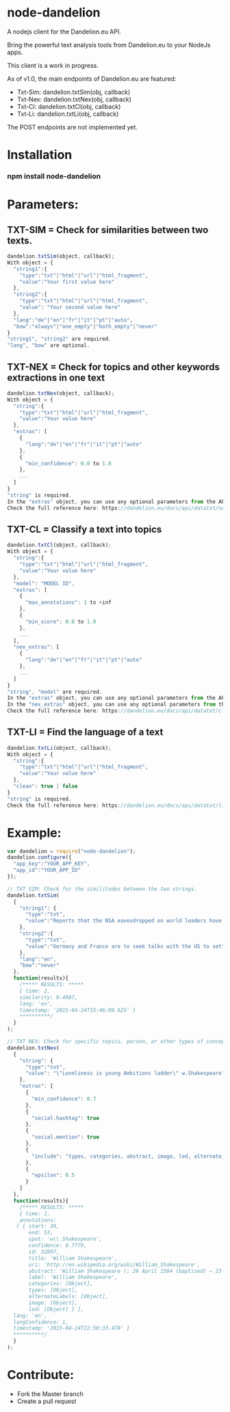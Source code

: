 # node-dandelion
A nodejs client for the Dandelion.eu API.

Bring the powerful text analysis tools from Dandelion.eu to your NodeJs apps.

This client is a work in progress.

As of v1.0, the main endpoints of Dandelion.eu are featured:
- Txt-Sim: dandelion.txtSim(obj, callback)
- Txt-Nex: dandelion.txtNex(obj, callback)
- Txt-Cl: dandelion.txtCl(obj, callback)
- Txt-Li: dandelion.txtLi(obj, callback)

The POST endpoints are not implemented yet.


# Installation
###  npm install node-dandelion

# Parameters:
## TXT-SIM = Check for similarities between two texts.
```javascript
dandelion.txtSim(object, callback);
With object = {
  "string1":{
    "type":"txt"|"html"|"url"|"html_fragment",
    "value":"Your first value here"
  },
  "string2":{
    "type":"txt"|"html"|"url"|"html_fragment",
    "value": "Your second value here"
  },
  "lang":"de"|"en"|"fr"|"it"|"pt"|"auto",
  "bow":"always"|"one_empty"|"both_empty"|"never"
}
"string1", "string2" are required.
"lang", "bow" are optional.
```
## TXT-NEX = Check for topics and other keywords extractions in one text
```javascript
dandelion.txtNex(object, callback);
With object = {
  "string":{
    "type":"txt"|"html"|"url"|"html_fragment",
    "value":"Your value here"
  },
  "extras": [
    {
      "lang":"de"|"en"|"fr"|"it"|"pt"|"auto"
    },
    {
      "min_confidence": 0.0 to 1.0
    },
    ...
  ]
}
"string" is required.
In the "extras" object, you can use any optional parameters from the API.
Check the full reference here: https://dandelion.eu/docs/api/datatxt/nex/v1/
```
## TXT-CL = Classify a text into topics
```javascript
dandelion.txtCl(object, callback);
With object = {
  "string":{
    "type":"txt"|"html"|"url"|"html_fragment",
    "value":"Your value here"
  },
  "model": "MODEL ID",
  "extras": [
    {
      "max_annotations": 1 to +inf
    },
    {
      "min_score": 0.0 to 1.0
    },
    ...
  ],
  "nex_extras": [
    {
      "lang":"de"|"en"|"fr"|"it"|"pt"|"auto"
    },
    ...
  ]
}
"string", "model" are required.
In the "extras" object, you can use any optional parameters from the API.
In the "nex_extras" object, you can use any optional parameters from the NEX API.
Check the full reference here: https://dandelion.eu/docs/api/datatxt/cl/v1/
```

## TXT-LI = Find the language of a text
```javascript
dandelion.txtLi(object, callback);
With object = {
  "string":{
    "type":"txt"|"html"|"url"|"html_fragment",
    "value":"Your value here"
  },
  "clean": true | false
}
"string" is required.
Check the full reference here: https://dandelion.eu/docs/api/datatxt/li/v1/
```


# Example:
```javascript
var dandelion = require("node-dandelion");
dandelion.configure({
  "app_key":"YOUR_APP_KEY",
  "app_id":"YOUR_APP_ID"
});

// TXT SIM: Check for the similitudes between the two strings.
dandelion.txtSim(
  {
    "string1": {
      "type":"txt",
      "value":"Reports that the NSA eavesdropped on world leaders have \"severely shaken\" relations between Europe and the U.S., German Chancellor Angela Merkel said."
    },
    "string2":{
      "type":"txt",
      "value":"Germany and France are to seek talks with the US to settle a row over spying, as espionage claims continue to overshadow an EU summit in Brussels."
    },
    "lang":"en",
    "bow":"never"
  },
  function(results){
    /***** RESULTS: *****
    { time: 2,
    similarity: 0.4987,
    lang: 'en',
    timestamp: '2015-04-24T15:46:09.625' }
    **********/
  }
);

// TXT NEX: Check for specific topics, person, or other types of concepts in the provided text.
dandelion.txtNex(
  {
    "string": {
      "type":"txt",
      "value": "\"Loneliness is young Ambitions ladder\" w.Shakespeare"
    },
    "extras": [
      {
        "min_confidence": 0.7
      },
      {
        "social.hashtag": true
      },
      {
        "social.mention": true
      },
      {
        "include": "types, categories, abstract, image, lod, alternate_labels"
      },
      {
        "epsilon": 0.5
      }
    ]
  },
  function(results){
    /***** RESULTS: *****
    { time: 1,
    annotations:
   [ { start: 39,
       end: 53,
       spot: 'w\\.Shakespeare',
       confidence: 0.7779,
       id: 32897,
       title: 'William Shakespeare',
       uri: 'http://en.wikipedia.org/wiki/William_Shakespeare',
       abstract: 'William Shakespeare (; 26 April 1564 (baptised) – 23 April 1616) was an English ,  and actor, widely regarded as the greatest writer in the English language and the world\'s pre-eminent dramatist. He is often called England\'s national poet and the "Bard of Avon". His extant works, including some collaborations, consist of about 38 plays, 154 sonnets, two long narrative poems, and a few other verses, the authorship of some of which is uncertain. His plays have been translated into every major living language and are performed more often than those of any other playwright.',
       label: 'William Shakespeare',
       categories: [Object],
       types: [Object],
       alternateLabels: [Object],
       image: [Object],
       lod: [Object] } ],
  lang: 'en',
  langConfidence: 1,
  timestamp: '2015-04-24T22:50:33.478' }
  **********/
  }
);
```
# Contribute:
- Fork the Master branch
- Create a pull request
